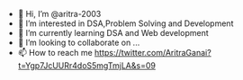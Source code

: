 - 👋 Hi, I’m @aritra-2003
- 👀 I’m interested in DSA,Problem Solving and Development
- 🌱 I’m currently learning DSA and Web development
- 💞️ I’m looking to collaborate on ...
- 📫 How to reach me  https://twitter.com/AritraGanai?t=Ygp7JcUURr4doS5mgTmjLA&s=09

<!---
aritra-2003/aritra-2003 is a ✨ special ✨ repository because its `README.md` (this file) appears on your GitHub profile.
You can click the Preview link to take a look at your changes.
--->
